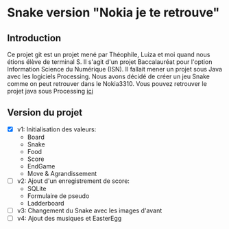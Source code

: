 
# Snake version "Nokia je te retrouve"

## Introduction
Ce projet git est un projet mené par Théophile, Luiza et moi quand nous étions élève de terminal S. Il s'agit d'un projet Baccalauréat pour l'option Information Science du Numérique (ISN). Il fallait mener un projet sous Java avec les logiciels Processing. Nous avons décidé de créer un jeu Snake comme on peut retrouver dans le Nokia3310. Vous pouvez retrouver le projet java sous Processing [ici](#)
## Version du projet
- [X] v1: Initialisation des valeurs:
	- Board
	- Snake
	- Food
	- Score
	- EndGame
	- Move & Agrandissement
- [ ] v2: Ajout d'un enregistrement de score:
	- SQLite
	- Formulaire de pseudo
	- Ladderboard
- [ ] v3: Changement du Snake avec les images d'avant
- [ ] v4: Ajout des musiques et EasterEgg
